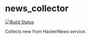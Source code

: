 # news_collector

[![Build Status](https://travis-ci.com/Benys94/news_collector.svg?token=TzdpYdKRzqsjwCfk6p9S&branch=master)](https://travis-ci.com/Benys94/news_collector)

Collects new from HackerNews service.
